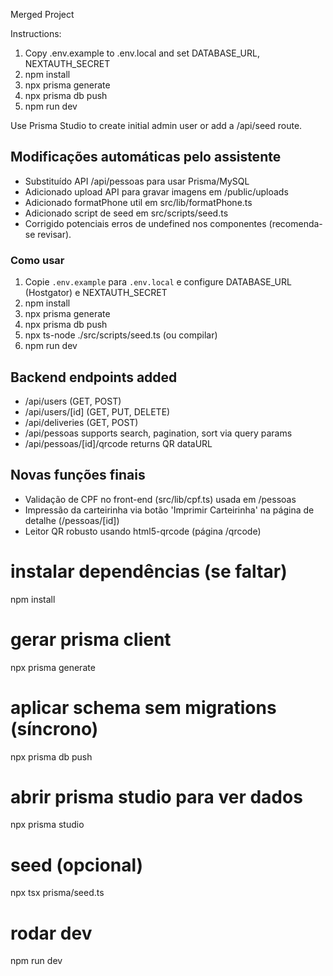 Merged Project

Instructions:
1. Copy .env.example to .env.local and set DATABASE_URL, NEXTAUTH_SECRET
2. npm install
3. npx prisma generate
4. npx prisma db push
5. npm run dev

Use Prisma Studio to create initial admin user or add a /api/seed route.


## Modificações automáticas pelo assistente
- Substituído API /api/pessoas para usar Prisma/MySQL
- Adicionado upload API para gravar imagens em /public/uploads
- Adicionado formatPhone util em src/lib/formatPhone.ts
- Adicionado script de seed em src/scripts/seed.ts
- Corrigido potenciais erros de undefined nos componentes (recomenda-se revisar).

### Como usar
1. Copie `.env.example` para `.env.local` e configure DATABASE_URL (Hostgator) e NEXTAUTH_SECRET
2. npm install
3. npx prisma generate
4. npx prisma db push
5. npx ts-node ./src/scripts/seed.ts (ou compilar)
6. npm run dev


## Backend endpoints added
- /api/users (GET, POST)
- /api/users/[id] (GET, PUT, DELETE)
- /api/deliveries (GET, POST)
- /api/pessoas supports search, pagination, sort via query params
- /api/pessoas/[id]/qrcode returns QR dataURL


## Novas funções finais
- Validação de CPF no front-end (src/lib/cpf.ts) usada em /pessoas
- Impressão da carteirinha via botão 'Imprimir Carteirinha' na página de detalhe (/pessoas/[id])
- Leitor QR robusto usando html5-qrcode (página /qrcode)

# instalar dependências (se faltar)
npm install

# gerar prisma client
npx prisma generate

# aplicar schema sem migrations (síncrono)
npx prisma db push

# abrir prisma studio para ver dados
npx prisma studio

# seed (opcional)
npx tsx prisma/seed.ts

# rodar dev
npm run dev

